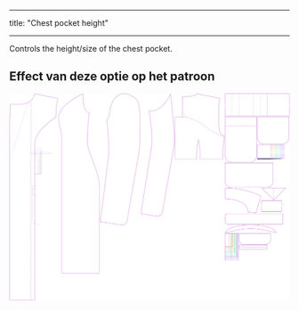- - -
title: "Chest pocket height"
- - -

Controls the height/size of the chest pocket.

## Effect van deze optie op het patroon

![This image shows the effect of this option by superimposing several variants that have a different value for this option](carlita_chestpocketheight_sample.svg "Effect of this option on the pattern")
